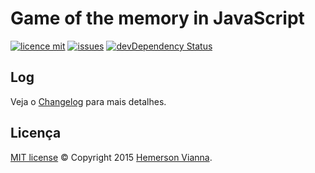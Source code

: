 # Game of the memory in JavaScript

[![licence mit](https://img.shields.io/badge/license-MIT-blue.svg)](https://github.com/game-solutions/game-javascript-memory/blob/master/LICENSE.md)
[![issues](https://img.shields.io/github/issues/game-solutions/game-javascript-memory.svg)](https://github.com/game-solutions/game-javascript-memory/issues)
[![devDependency Status](https://david-dm.org/game-solutions/game-javascript-memory/dev-status.svg)](https://david-dm.org/game-solutions/game-javascript-memory#info=devDependencies)

## Log

Veja o [Changelog](CHANGELOG.md) para mais detalhes.

## Licença

[MIT license](LICENSE.md) © Copyright 2015 [Hemerson Vianna](http://hemersonvianna.io).

